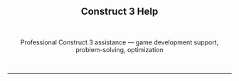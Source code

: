 <meta name="description" content="Professional Construct 3 assistance — game development support, problem-solving, optimization"/>
<meta name="author" content="⋈ Mr. Veato, hi@mrveato.com">
<meta name="reply-to" content="hi@mrveato.com">
<link rel="stylesheet" type="text/css" href="style.css">
<script src="https://kit.fontawesome.com/2863ef2463.js" crossorigin="anonymous"></script>
<link rel="shortcut icon" type="image/x-icon" href="favicon.ico">

<h2 style="text-align:center">Construct 3 Help</h2>
<br>

<p style="text-align:center">Professional Construct 3 assistance — game development support, problem-solving, optimization</p>
<br>

***

<p style="text-align:center; letter-spacing:10px">
<a href="mailto:hi@mrveato.com"><i class="fa-solid fa-envelope fa-beat" style="color: #000000;"></i></a>
</p>
